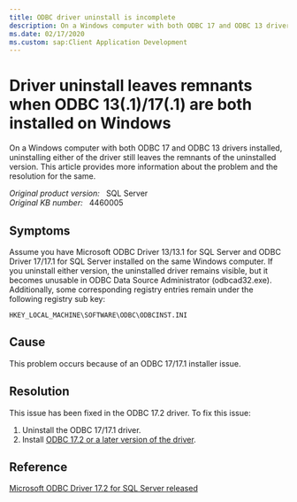 ```yaml
---
title: ODBC driver uninstall is incomplete
description: On a Windows computer with both ODBC 17 and ODBC 13 drivers installed, uninstalling either of the driver still leaves the remnants of the uninstalled version. This article provides more information about the problem and the resolution for the same.
ms.date: 02/17/2020
ms.custom: sap:Client Application Development
---
```

# Driver uninstall leaves remnants when ODBC 13(.1)/17(.1) are both installed on Windows

On a Windows computer with both ODBC 17 and ODBC 13 drivers installed, uninstalling either of the driver still leaves the remnants of the uninstalled version. This article provides more information about the problem and the resolution for the same.

_Original product version:_ &nbsp; SQL Server  
_Original KB number:_ &nbsp; 4460005

## Symptoms

Assume you have Microsoft ODBC Driver 13/13.1 for SQL Server and ODBC Driver 17/17.1 for SQL Server installed on the same Windows computer. If you uninstall either version, the uninstalled driver remains visible, but it becomes unusable in ODBC Data Source Administrator (odbcad32.exe). Additionally, some corresponding registry entries remain under the following registry sub key:

`HKEY_LOCAL_MACHINE\SOFTWARE\ODBC\ODBCINST.INI`

## Cause

This problem occurs because of an ODBC 17/17.1 installer issue.

## Resolution

This issue has been fixed in the ODBC 17.2 driver. To fix this issue:

1. Uninstall the ODBC 17/17.1 driver.
2. Install [ODBC 17.2 or a later version of the driver](/sql/connect/odbc/download-odbc-driver-for-sql-server).

## Reference

[Microsoft ODBC Driver 17.2 for SQL Server released](/archive/blogs/sqlnativeclient/odbc-driver-17-2-for-sql-server-released)
